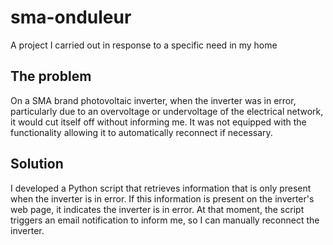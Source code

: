 # sma-onduleur
A project I carried out in response to a specific need in my home

## The problem
On a SMA brand photovoltaic inverter, when the inverter was in error, particularly due to an overvoltage or undervoltage of the electrical network, it would cut itself off without informing me. It was not equipped with the functionality allowing it to automatically reconnect if necessary.

## Solution
I developed a Python script that retrieves information that is only present when the inverter is in error. If this information is present on the inverter's web page, it indicates the inverter is in error. At that moment, the script triggers an email notification to inform me, so I can manually reconnect the inverter.
